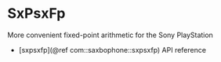 # SxPsxFp
More convenient fixed-point arithmetic for the Sony PlayStation

- [sxpsxfp](@ref com::saxbophone::sxpsxfp) API reference
